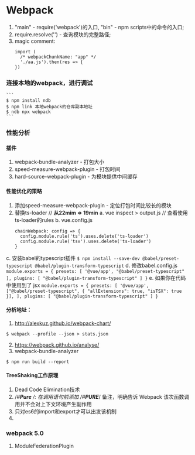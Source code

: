 # Webpack

1. "main" - require('webpack')的入口, "bin" - npm scripts中的命令的入口;
2. require.resolve('') - 查询模块的完整路径;
3. magic comment:
    ```
    import (
      /* webpackChunkName: "app" */
      './aa.js').then(res => {
    })
    ```

### 连接本地的webpack，进行调试
    ```
    $ npm install ndb
    $ npm link 本地webpack的仓库副本地址
    $ ndb npx webpack
    ```
### 性能分析
#### 插件
  1. webpack-bundle-analyzer - 打包大小
  2. speed-measure-webpack-plugin - 打包时间
  3. hard-source-webpack-plugin - 为模块提供中间缓存

#### 性能优化的策略
1. 添加speed-measure-webpack-plugin - 定位打包时间比较长的模块
2. 替换ts-loader // **从22mim => 19min**
  a. vue inspect > output.js // 查看使用ts-loader的rules
  b. vue.config.js
    ```
    chainWebpack: config => {
      config.module.rule('ts').uses.delete('ts-loader')
      config.module.rule('tsx').uses.delete('ts-loader')
    }
    ```
  c. 安装babel的typescript插件
    ```
    $ npm install --save-dev @babel/preset-typescript @babel/plugin-transform-typescript
    ```
  d. 修改babel.config.js
    ```
    module.exports = {
      presets: [
        '@vue/app',
        "@babel/preset-typescript"
      ],
      plugins: [
        "@babel/plugin-transform-typescript"
      ]
    }
    ```
  e. 如果你在代码中使用到了 jsx
    ```
    module.exports = {
      presets: [
        '@vue/app',
        ["@babel/preset-typescript", {
          "allExtensions": true,
          "isTSX": true
        }],
      ],
      plugins: [
        "@babel/plugin-transform-typescript"
      ]
    }
    ```

#### 分析地址：
  1. http://alexkuz.github.io/webpack-chart/
  ```
  $ webpack --profile --json > stats.json
  ```
  2. https://webpack.github.io/analyse/
  3. webpack-bundle-analyzer
  ```
  $ npm run build --report
  ```

#### TreeShaking工作原理
  1. Dead Code Elimination技术
  2. /*#__Pure__ */: 在调用语句前添加 /*#__PURE__*/ 备注，明确告诉 Webpack 该次函数调用并不会对上下文环境产生副作用
  3. 只对es6的import和export才可以出发该机制
  4. 

### webpack 5.0
1. ModuleFederationPlugin
